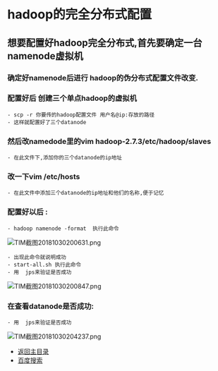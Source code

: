 # hadoop的完全分布式配置
## 想要配置好hadoop完全分布式,首先要确定一台namenode虚拟机
### 确定好namenode后进行 hadoop的伪分布式配置文件改变.

### 配置好后 创建三个单点hadoop的虚拟机 
	- scp -r 你要传的hadoop配置文件 用户名@ip:存放的路径
	- 这样就配置好了三个datanode

### 然后改namedode里的vim hadoop-2.7.3/etc/hadoop/slaves 
	- 在此文件下,添加你的三个datanode的ip地址

### 改一下vim /etc/hosts 
	- 在此文件中添加三个datanode的ip地址和他们的名称,便于记忆
	
### 配置好以后 :
	- hadoop namenode -format  执行此命令
	
![TIM截图20181030200631.png](https://upload-images.jianshu.io/upload_images/14477271-2e7343c59cc13820.png?imageMogr2/auto-orient/strip%7CimageView2/2/w/1240)

	- 出现此命令就说明成功
	- start-all.sh 执行此命令
	- 用  jps来验证是否成功
	
![TIM截图20181030200847.png](https://upload-images.jianshu.io/upload_images/14477271-c15c645f24a7a0a9.png?imageMogr2/auto-orient/strip%7CimageView2/2/w/1240)
	
### 在查看datanode是否成功:
	- 用  jps来验证是否成功
	
![TIM截图20181030204237.png](https://upload-images.jianshu.io/upload_images/14477271-09521ee6ff4b4f60.png?imageMogr2/auto-orient/strip%7CimageView2/2/w/1240)




- [返回主目录](https://abell4.github.io/)
- [百度搜索](http://baidu.com) 